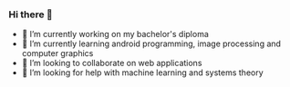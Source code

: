 ### Hi there 👋

- 🔭 I’m currently working on my bachelor's diploma
- 🌱 I’m currently learning android programming, image processing and computer graphics
- 👯 I’m looking to collaborate on web applications
- 🤔 I’m looking for help with machine learning and systems theory
<!--
**gallbotond/gallbotond** is a ✨ _special_ ✨ repository because its `README.md` (this file) appears on your GitHub profile.

Here are some ideas to get you started:

- 🔭 I’m currently working on ...
- 🌱 I’m currently learning ...
- 👯 I’m looking to collaborate on ...
- 🤔 I’m looking for help with ...
- 💬 Ask me about ...
- 📫 How to reach me: ...
- 😄 Pronouns: ...
- ⚡ Fun fact: ...
-->
